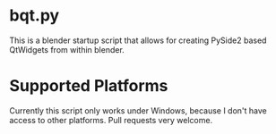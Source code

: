 # bqt.py

This is a blender startup script that allows for creating PySide2 based QtWidgets from within blender.

# Supported Platforms

Currently this script only works under Windows, because I don't have access to other platforms.
Pull requests very welcome.

